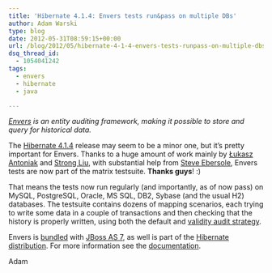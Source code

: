 ```yaml
---
title: 'Hibernate 4.1.4: Envers tests run&pass on multiple DBs'
author: Adam Warski
type: blog
date: 2012-05-31T08:59:15+00:00
url: /blog/2012/05/hibernate-4-1-4-envers-tests-runpass-on-multiple-dbs/
dsq_thread_id:
  - 1054041242
tags:
  - envers
  - hibernate
  - java

---
```

_[Envers][1] is an entity auditing framework, making it possible to store and query for historical data._

The [Hibernate 4.1.4][2] release may seem to be a minor one, but it&#8217;s pretty important for Envers. Thanks to a huge amount of work mainly by [Łukasz Antoniak][3] and [Strong Liu][4], with substantial help from [Steve Ebersole][5], Envers tests are now part of the matrix testsuite. **Thanks guys**! :)

That means the tests now run regularly (and importantly, as of now pass) on MySQL, PostgreSQL, Oracle, MS SQL, DB2, Sybase (and the usual H2) databases. The testsuite contains dozens of mapping scenarios, each trying to write some data in a couple of transactions and then checking that the history is properly written, using both the default and [validity audit strategy][6].

Envers is [bundled][7] with [JBoss AS 7][8], as well is part of the [Hibernate distribution][9]. For more information see the [documentation][1].

Adam

 [1]: http://docs.jboss.org/hibernate/orm/4.1/devguide/en-US/html/ch15.html
 [2]: http://in.relation.to/Bloggers/HibernateORM414Release
 [3]: http://lukaszantoniak.wordpress.com/
 [4]: http://relation.to/Bloggers/StrongLiu
 [5]: http://relation.to/Bloggers/Steve
 [6]: http://docs.jboss.org/hibernate/orm/4.1/devguide/en-US/html/ch15.html#d5e4085
 [7]: http://www.warski.org/blog/2011/09/envers-bundled-with-jboss-as-7-0-2/
 [8]: http://www.jboss.org/jbossas
 [9]: http://hibernate.org/downloads

